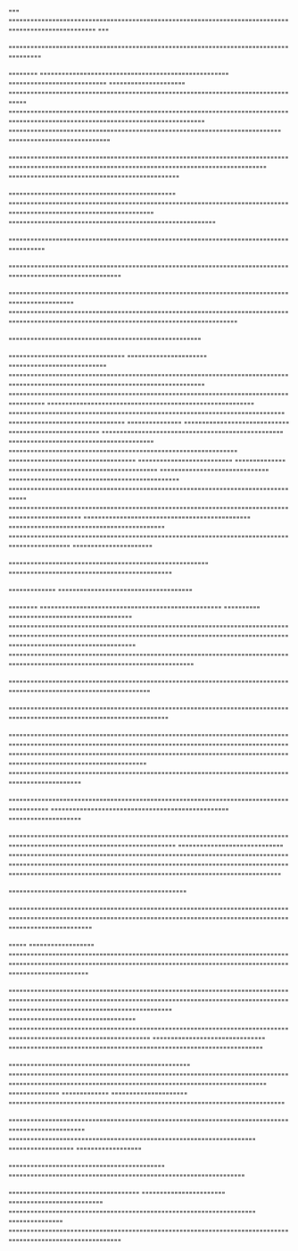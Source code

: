 """
"""""""""""""""""""""""""""""""""""""""""""""""""""""""""""""""""""""""""""""""""""""""""""""""""""""
"""

""""""""""""""""""""""""""""""""""""""""""""""""""""""""""""""""""""""""""""""""""""""

""""""""
""""""""""""""""""""""""""""""""""""""""""""""""""""
"""""""""""""""""""""""""""
"""""""""""""""""""""
""""""""""""""""""""""""""""""""""""""""""""""""""""""""""""""""""""""""""""""""""
"""""""""""""""""""""""""""""""""""""""""""""""""""""""""""""""""""""""""""""""""""""""""""""""""""""""""""""""""""""""""""""""""""
"""""""""""""""""""""""""""""""""""""""""""""""""""""""""""""""""""""""""""
""""""""""""""""""""""""""""

""""""""""""""""""""""""""""""""""""""""""""""""""""""""""""""""""""""""""""""""""""""""""""""""""""""""""""""""""""""""""""""""""""""""""""""""""""
"""""""""""""""""""""""""""""""""""""""""""""""

""""""""""""""""""""""""""""""""""""""""""""""
"""""""""""""""""""""""""""""""""""""""""""""""""""""""""""""""""""""""""""""""""""""""""""""""""""""""""""""""""""""
"""""""""""""""""""""""""""""""""""""""""""""""""""""""""

"""""""""""""""""""""""""""""""""""""""""""""""""""""""""""""""""""""""""""""""""""""""

""""""""""""""""""""""""""""""""""""""""""""""""""""""""""""""""""""""""""""""""""""""""""""""""""""""""""""

"""""""""""""""""""""""""""""""""""""""""""""""""""""""""""""""""""""""""""""""""""""""""""""""
""""""""""""""""""""""""""""""""""""""""""""""""""""""""""""""""""""""""""""""""""""""""""""""""""""""""""""""""""""""""""""""""""""""""""""

"""""""""""""""""""""""""""""""""""""""""""""""""""""

""""""""""""""""""""""""""""""""
""""""""""""""""""""""
"""""""""""""""""""""""""""
"""""""""""""""""""""""""""""""""""""""""""""""""""""""""""""""""""""""""""""
""""""""""""""""""""""""""""""""""""""""""""""""""""""
"""""""""""""""""""""""""""""""""""""""""""""""""""""""""""""""""""""""""""""""""""""""
"""""""""""""""""""""""""""""""""""""""""""""""""""""""""
""""""""""""""""""""""""""""""""""""""""""""""""""""""""""""""""""""""""""""
""""""""""""""""""""""""""""""""
"""""""""""""""
"""""""""""""""""""""""""""""
"""""""""""""""""""""""""
""""""""""""""""""""""""""""""""""""""""""""""""""
""""""""""""""""""""""""""""""""""""""""
"""""""""""""""""""""""""""""""""""""""""""""""""""""""""""""""
"""""""""""""""""""""""""""""""""""
""""""""""""""""""""""""""
""""""""""""""
"""""""""""""""""""""""""""""""""""""""""
""""""""""""""""""""""""""""""
"""""""""""""""""""""""""""""""""""""""""""""""
""""""""""""""""""""""""""""""""""""""""""""""""""""""""""""""""""""""""""""""""""
"""""""""""""""""""""""""""""""""""""""""""""""""""""""""""""""""""""""""""""""""""""""""""""""""
""""""""""""""""""""""""""""""""""""""""""""""
"""""""""""""""""""""""""""""""""""""""""""
""""""""""""""""""""""""""""""""""""""""""""""""""""""""""""""""""""""""""""""""""""""""""""""
""""""""""""""""""""""

"""""""""""""""""""""""""""""""""""""""""""""""""""""""
"""""""""""""""""""""""""""""""""""""""""""""

"""""""""""""
"""""""""""""""""""""""""""""""""""""

""""""""
""""""""""""""""""""""""""""""""""""""""""""""""""
""""""""""
""""""""""""""""""""""""""""""""""
"""""""""""""""""""""""""""""""""""""""""""""""""""""""""""""""""""""""""""""""""""""""""""""""""""""""""""""""""""""""""""""""""""""""""""""""""""""""""""""""""""""""""""""""""""""""""""""
""""""""""""""""""""""""""""""""""""""""""""""""""""""""""""""""""""""""""""""""""""""""""""""""""""""""""""""""""""""""""""""""

""""""""""""""""""""""""""""""""""""""""""""""""""""""""""""""""""""""""""""""""""""""""""""""""""""""""""""""""""""

"""""""""""""""""""""""""""""""""""""""""""""""""""""""""""""""""""""""""""""""""""""""""""""""""""""""""""""""""""""""""

"""""""""""""""""""""""""""""""""""""""""""""""""""""""""""""""""""""""""""""""""""""""""""""""""""""""""""""""""""""""""""""""""""""""""""""""""""""""""""""""""""""""""""""""""""""""""""""""""""""""""""""""""""""""""""""""""""""""""""""""""""""""""""""""""""""""""""""
"""""""""""""""""""""""""""""""""""""""""""""""""""""""""""""""""""""""""""""""""""""""""""""""""

""""""""""""""""""""""""""""""""""""""""""""""""""""""""""""""""""""""""""""""""""""""""
"""""""""""""""""""""""""""""""""""""""""""""""""
""""""""""""""""""""

"""""""""""""""""""""""""""""""""""""""""""""""""""""""""""""""""""""""""""""""""""""""""""""""""""""""""""""""""""""""""""
"""""""""""""""""""""""""""""
"""""""""""""""""""""""""""""""""""""""""""""""""""""""""""""""""""""""""""""""""""""""""""""""""""""""""""""""""""""""""""""""""""""""""""""""""""""""""""""""""""""""""""""""""""""""""""""""""""""""""""""""""""""""""""""""""""""

"""""""""""""""""""""""""""""""""""""""""""""""""

"""""""""""""""""""""""""""""""""""""""""""""""""""""""""""""""""""""""""""""""""""""""""""""""""""""""""""""""""""""""""""""""""""""""""""""""""""""""""""""""""""""""""""""""""

"""""
""""""""""""""""""
""""""""""""""""""""""""""""""""""""""""""""""""""""""""""""""""""""""""""""""""""""""""""""""""""""""""""""""""""""""""""""""""""""""""""""""""""""""""""""""""""""""""""""""""

"""""""""""""""""""""""""""""""""""""""""""""""""""""""""""""""""""""""""""""""""""""""""""""""""""""""""""""""""""""""""""""""""""""""""""""""""""""""""""""""""""""""""""""""""""""""""""""""""""""""
"""""""""""""""""""""""""""""""""""
""""""""""""""""""""""""""""""""""""""""""""""""""""""""""""""""""""""""""""""""""""""""""""""""""""""""""""""""""""
"""""""""""""""""""""""""""""""
""""""""""""""""""""""""""""""""""""""""""""""""""""""""""""""""""""""

""""""""""""""""""""""""""""""""""""""""""""""""""
""""""""""""""""""""""""""""""""""""""""""""""""""""""""""""""""""""""""""""""""""""""""""""""""""""""""""""""""""""""""""""""""""""""""""""""""""""
""""""""""""""
"""""""""""""
"""""""""""""""""""""
""""""""""""""""""""""""""""""""""""""""""""""""""""""""""""""""""""""""""""

""""""""""""""""""""""""""""""""""""""""""""""""""""""""""""""""""""""""""""""""""""""""""""""""""
""""""""""""""""""""""""""""""""""""""""""""""""""""""""""""""""""""
""""""""""""""""""
""""""""""""""""""

"""""""""""""""""""""""""""""""""""""""""""
"""""""""""""""""""""""""""""""""""""""""""""""""""""""""""""""""

""""""""""""""""""""""""""""""""""""
"""""""""""""""""""""""
""""""""""""""""""""""""""
""""""""""""""""""""""""""""""""""""""""""""""""""""""""""""""""""""
"""""""""""""""
""""""""""""""""""""""""""""""""""""""""""""""""""""""""""""""""""""""""""""""""""""""""""""""""""""""""""""